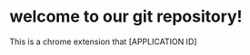 # welcome to our git repository!
This is a chrome extension that [APPLICATION ID]
<!--
    MADEBY:
    jospe nevada
    leanba rezurection
    Robert Respicio
    ryan freer
    byran maganda
    twippie wedd
    Brought to you by Raid: Shadow Legends
-->